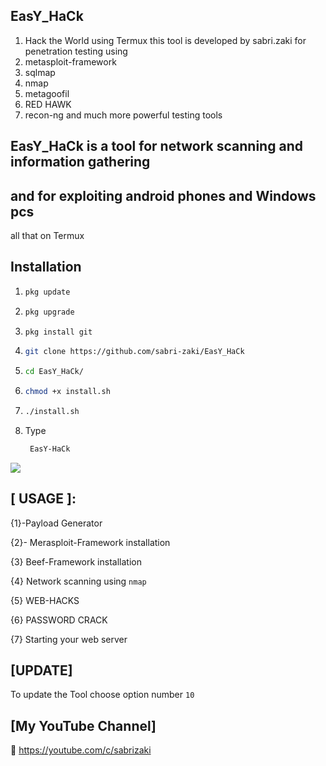 ## EasY_HaCk
1. Hack the World using Termux
this tool is developed by sabri.zaki for penetration testing using 
2. metasploit-framework 
3. sqlmap 
4. nmap 
5. metagoofil 
6. RED HAWK 
7. recon-ng and much more powerful testing tools
## EasY_HaCk is a tool for network scanning and information gathering 
## and for exploiting android phones and Windows pcs 
all that on Termux
## Installation
1. ```bash
   pkg update
   ```
2. ```bash
   pkg upgrade
   ```
3. ```bash
   pkg install git
   ```
4. ```bash
   git clone https://github.com/sabri-zaki/EasY_HaCk
   ```
5. ```bash
   cd EasY_HaCk/
   ```
6. ```bash
   chmod +x install.sh
   ```
7. ```bash
   ./install.sh
   ```
8. Type
   ```bash
    EasY-HaCk
   ```

![](.modules/EasY_HaCk.png)

## [ USAGE ]:
{1}-Payload Generator

{2}- Merasploit-Framework installation

{3} Beef-Framework installation 

{4} Network scanning using `nmap`

{5} WEB-HACKS

{6} PASSWORD CRACK

{7} Starting your web server 

## [UPDATE]
To update the Tool choose option number `10`


## [My YouTube Channel]

🔘 https://youtube.com/c/sabrizaki



